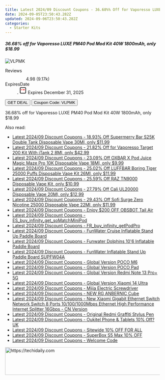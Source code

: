 ```yaml
---
title: Latest 2024/09 Discount Coupons - 36.68%% Off for Vaporesso LUXE PM40 Pod Mod Kit 40W 1800mAh, only $18.99
date: 2024-09-05T23:50:43.282Z
updated: 2024-09-06T23:50:43.282Z
categories:
  - Starter Kits
---
```



<div class="max-w-4xl mx-auto grid grid-cols-1 lg:max-w-5xl lg:gap-x-20 lg:grid-cols-2">
  <div class="relative p-3 col-start-1 row-start-1 flex flex-col-reverse rounded-lg bg-gradient-to-t from-black/75 via-black/0 sm:bg-none sm:row-start-2 sm:p-0 lg:row-start-1">
    <h5 class="mt-1 text-lg font-semibold text-white sm:text-slate-900 md:text-2xl dark:sm:text-white">36.68% off for Vaporesso LUXE PM40 Pod Mod Kit 40W 1800mAh, only $18.99</h5>
  </div>
  
  <div class="col-start-1 col-end-3 row-start-1 grid gap-4 sm:mb-6 sm:grid-cols-4 lg:col-start-2 lg:row-span-6 lg:row-end-6 lg:mb-0 lg:gap-6">
      <img src="https://static.shareasale.com/image/90958/deal/VaporessoLUXEPM40PodModKit40W1800mAh.png" onClick="javascript:window.open(decodeURIComponent('https%3A%2F%2Fwww.shareasale.com%2Fu.cfm%3Fd%3D718521%26m%3D90958%26u%3D4338022'), '_blank');void(0);" alt="VLPMK" class="h-60 w-full rounded-lg object-cover sm:col-span-2 sm:h-52 lg:col-span-full" loading="lazy" />
    
  </div>
  <dl class="row-start-2 mt-4 flex items-center text-xs font-medium sm:row-start-3 sm:mt-1 md:mt-2.5 lg:row-start-2">
    <dt class="sr-only">Reviews</dt>
    <dd class="flex items-center text-indigo-600 dark:text-indigo-400">
      <svg width="24" height="24" fill="none" aria-hidden="true" class="mr-1 stroke-current dark:stroke-indigo-500">
        <path d="m12 5 2 5h5l-4 4 2.103 5L12 16l-5.103 3L9 14l-4-4h5l2-5Z" stroke-width="2" stroke-linecap="round" stroke-linejoin="round" />
      </svg>
      <span>4.98 <span class="font-normal text-slate-400">(9.17k)</span></span>
    </dd>
    <dt class="sr-only">ExpiresDate</dt>
    <dd class="flex items-center">
      <svg width="2" height="2" aria-hidden="true" fill="currentColor" class="mx-3 text-slate-300">
        <circle cx="1" cy="1" r="1" />
      </svg>
      <svg width="24" height="24" viewBox="0 0 24 24" fill="none" stroke="currentColor" stroke-width="2">
        <rect x="3" y="3" width="18" height="18" rx="2" fill="#fff" />
        <path d="M6 10L18 10" stroke="red" stroke-width="2" fill="none" />
        <path d="M10 6L10 18" stroke="#fff" stroke-width="2" fill="none" />
      </svg>
      Expires December 31, 2025    </dd>
  </dl>
  <div class="col-start-1 row-start-3 mt-4 self-center sm:col-start-2 sm:row-span-2 sm:row-start-2 sm:mt-0 lg:col-start-1 lg:row-start-3 lg:row-end-4 lg:mt-6">
    <button type="button" onClick="javascript:window.open(decodeURIComponent('https%3A%2F%2Fwww.shareasale.com%2Fu.cfm%3Fd%3D718521%26m%3D90958%26u%3D4338022'), '_blank');void(0);" class="rounded-lg bg-red-600 px-3 py-2 text-sm font-medium leading-6 text-white">GET DEAL</button>
    <button type="button" onClick="javascript:window.open(decodeURIComponent('https%3A%2F%2Fwww.shareasale.com%2Fu.cfm%3Fd%3D718521%26m%3D90958%26u%3D4338022'), '_blank');void(0);" class="border-dashed border-2 border-indigo-600 bg-green-100 text-sm leading-6 font-medium py-2 px-3 rounded-lg">Coupon Code: VLPMK</button>
  </div>
  <p class="col-start-1 mt-4 text-sm leading-6 sm:col-span-2 lg:col-span-1 lg:row-start-4 lg:mt-6 dark:text-slate-400">
    36.68% off for Vaporesso LUXE PM40 Pod Mod Kit 40W 1800mAh, only $18.99 
  </p>
</div>
<span class="atpl-alsoreadstyle">Also read:</span>
<div><ul>
<li><a href="https://coupons.techidaily.com/coupon-1117345-share-90958-sale/"><u>Latest 2024/09 Discount Coupons - 18.93% Off Supermerry Bar S25K Double Tank Disposable Vape 30Ml, only $11.99</u></a></li>
<li><a href="https://coupons.techidaily.com/coupon-1037527-share-90958-sale/"><u>Latest 2024/09 Discount Coupons - 21.82% Off for Vaporesso Target 200 Kit With iTank 2 8Ml, only $42.99</u></a></li>
<li><a href="https://coupons.techidaily.com/coupon-1080593-share-90958-sale/"><u>Latest 2024/09 Discount Coupons - 23.09% Off OXBAR X Pod Juice Magic Maze Pro 10K Disposable Vape 18Ml, only $9.99</u></a></li>
<li><a href="https://coupons.techidaily.com/coupon-1104218-share-90958-sale/"><u>Latest 2024/09 Discount Coupons - 25.02% Off LUFFBAR Boring Tiger 25000 Puffs Disposable Vape Kit 26Ml, only $11.99</u></a></li>
<li><a href="https://coupons.techidaily.com/coupon-1064926-share-90958-sale/"><u>Latest 2024/09 Discount Coupons - 25.59% Off RAZ TN9000 Disposable Vape Kit, only $10.99</u></a></li>
<li><a href="https://coupons.techidaily.com/coupon-1117344-share-90958-sale/"><u>Latest 2024/09 Discount Coupons - 27.79% Off Cali UL20000 Disposable Vape 20Ml, only $12.99</u></a></li>
<li><a href="https://coupons.techidaily.com/coupon-1117343-share-90958-sale/"><u>Latest 2024/09 Discount Coupons - 29.43% Off Sofi Surge Zero Nicotine 25000 Disposable Vape 22Ml, only $11.99</u></a></li>
<li><a href="https://coupons.techidaily.com/coupon-1104829-share-114666-sale/"><u>Latest 2024/09 Discount Coupons - Enjoy $200 OFF OBSBOT Tail Air</u></a></li>
<li><a href="https://coupons.techidaily.com/coupon-1117301-share-92020-sale/"><u>Latest 2024/09 Discount Coupons - ES_buy_infinity_get_soMatchMiniPod</u></a></li>
<li><a href="https://coupons.techidaily.com/coupon-1117302-share-92020-sale/"><u>Latest 2024/09 Discount Coupons - FR_buy_infinity_getPodPro</u></a></li>
<li><a href="https://coupons.techidaily.com/coupon-1117845-share-97331-sale/"><u>Latest 2024/09 Discount Coupons - FunWater Cruise Inflatable Stand Up Paddle Board</u></a></li>
<li><a href="https://coupons.techidaily.com/coupon-1117847-share-97331-sale/"><u>Latest 2024/09 Discount Coupons - Funwater Dolphins 10'6 Inflatable Paddle Board</u></a></li>
<li><a href="https://coupons.techidaily.com/coupon-1117846-share-97331-sale/"><u>Latest 2024/09 Discount Coupons - FunWater Inflatable Stand Up Paddle Board SUPFW04A</u></a></li>
<li><a href="https://coupons.techidaily.com/coupon-1117843-share-97331-sale/"><u>Latest 2024/09 Discount Coupons - Global Version POCO M6</u></a></li>
<li><a href="https://coupons.techidaily.com/coupon-1117851-share-97331-sale/"><u>Latest 2024/09 Discount Coupons - Global Version POCO Pad</u></a></li>
<li><a href="https://coupons.techidaily.com/coupon-1117849-share-97331-sale/"><u>Latest 2024/09 Discount Coupons - Global Version Redmi Note 13 Pro+ 5G</u></a></li>
<li><a href="https://coupons.techidaily.com/coupon-1117850-share-97331-sale/"><u>Latest 2024/09 Discount Coupons - Global Version Xiaomi 14 Ultra</u></a></li>
<li><a href="https://coupons.techidaily.com/coupon-1117842-share-97331-sale/"><u>Latest 2024/09 Discount Coupons - Mijia Electric Screwdriver</u></a></li>
<li><a href="https://coupons.techidaily.com/coupon-1117848-share-97331-sale/"><u>Latest 2024/09 Discount Coupons - NEW RG ANBERNIC Cube</u></a></li>
<li><a href="https://coupons.techidaily.com/coupon-1117841-share-97331-sale/"><u>Latest 2024/09 Discount Coupons - New Xiaomi Gigabit Ethernet Switch Network Switch 8 Ports 10/100/1000Mbps Ethernet High Performance Internet Splitter 16Gbps - CN Version</u></a></li>
<li><a href="https://coupons.techidaily.com/coupon-1117844-share-97331-sale/"><u>Latest 2024/09 Discount Coupons - Original Redmi Graffiti Stylus Pen</u></a></li>
<li><a href="https://coupons.techidaily.com/coupon-1117277-share-128178-sale/"><u>Latest 2024/09 Discount Coupons - Oukitel Phone & Tablets 10% Off?UK</u></a></li>
<li><a href="https://coupons.techidaily.com/coupon-1116356-share-156155-sale/"><u>Latest 2024/09 Discount Coupons - Sitewide 10% OFF FOR ALL</u></a></li>
<li><a href="https://coupons.techidaily.com/coupon-1116765-share-155620-sale/"><u>Latest 2024/09 Discount Coupons - SuperBox S5 Max 10% OFF</u></a></li>
<li><a href="https://coupons.techidaily.com/coupon-1111558-share-154268-sale/"><u>Latest 2024/09 Discount Coupons - Welcome Code</u></a></li>
</ul></div>

<ins class="adsbygoogle"
      style="display:block"
      data-ad-client="ca-pub-7571918770474297"
      data-ad-slot="8358498916"
      data-ad-format="auto"
      data-full-width-responsive="true"></ins>
<!-- affiliate ads begin -->
<a href="https://appsumo.8odi.net/c/5597632/2130890/7443" target="_top" id="2130890">
  <img src="//a.impactradius-go.com/display-ad/7443-2130890" border="0" alt="https://techidaily.com" width="728" height="90"/>
</a>
<img height="0" width="0" src="https://appsumo.8odi.net/i/5597632/2130890/7443" style="position:absolute;visibility:hidden;" border="0" />
<!-- affiliate ads end -->
